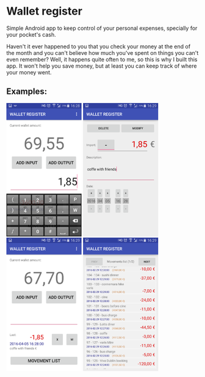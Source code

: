 # Wallet register

Simple Android app to keep control of your personal expenses, specially for your pocket's cash.

Haven't it ever happened to you that you check your money at the end of the month and you can't believe
how much you've spent on things you can't even remember? Well, it happens quite often to me, so this is
why I built this app. It won't help you save money, but at least you can keep track of where your money went.

## Examples:

<img height="350" src="https://raw.githubusercontent.com/joelbarba/WLT_REG/master/sample1.png"/>
<img height="350" src="https://raw.githubusercontent.com/joelbarba/WLT_REG/master/sample2.png"/>
<img height="350" src="https://raw.githubusercontent.com/joelbarba/WLT_REG/master/sample3.png"/>
<img height="350" src="https://raw.githubusercontent.com/joelbarba/WLT_REG/master/sample4.png"/>

